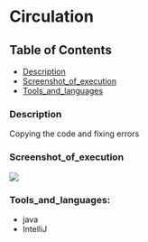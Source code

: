 ﻿# Circulation

 ## Table of Contents

- [Description](#Description)
- [Screenshot_of_execution](#Screenshot_of_execution)
- [Tools_and_languages](#Tools_and_languages)

<h3>Description</h3>
Copying the code and fixing  errors

<h3>Screenshot_of_execution</h3>
<img src="https://imgur.com/8PwfISx.png">

<h3>Tools_and_languages:</h3>

- java
- IntelliJ
